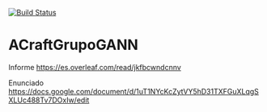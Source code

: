 [![Build Status](https://travis-ci.org/agusteston/ACraftGrupoGANN.png?branch=master)](https://travis-ci.org/agusteston/ACraftGrupoGANN)

# ACraftGrupoGANN

Informe https://es.overleaf.com/read/jkfbcwndcnnv

Enunciado https://docs.google.com/document/d/1uT1NYcKcZytVY5hD31TXFGuXLqgSXLUc488Tv7DOxIw/edit
